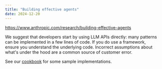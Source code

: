 ```yaml
---
title: "Building effective agents"
date: 2024-12-20
---
```


<a href="https://www.anthropic.com/research/building-effective-agents">https://www.anthropic.com/research/building-effective-agents</a>

We suggest that developers start by using LLM APIs directly: many patterns can be implemented in a few lines of code. If you do use a framework, ensure you understand the underlying code. Incorrect assumptions about what's under the hood are a common source of customer error.

See our <a href="https://github.com/anthropics/anthropic-cookbook/tree/main/patterns/agents">cookbook</a> for some sample implementations.
